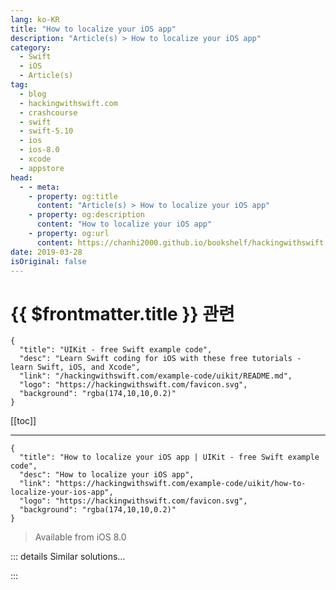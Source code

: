 ```yaml
---
lang: ko-KR
title: "How to localize your iOS app"
description: "Article(s) > How to localize your iOS app"
category:
  - Swift
  - iOS
  - Article(s)
tag: 
  - blog
  - hackingwithswift.com
  - crashcourse
  - swift
  - swift-5.10
  - ios
  - ios-8.0
  - xcode
  - appstore
head:
  - - meta:
    - property: og:title
      content: "Article(s) > How to localize your iOS app"
    - property: og:description
      content: "How to localize your iOS app"
    - property: og:url
      content: https://chanhi2000.github.io/bookshelf/hackingwithswift.com/example-code/uikit/how-to-localize-your-ios-app.html
date: 2019-03-28
isOriginal: false
---
```


# {{ $frontmatter.title }} 관련

```component VPCard
{
  "title": "UIKit - free Swift example code",
  "desc": "Learn Swift coding for iOS with these free tutorials - learn Swift, iOS, and Xcode",
  "link": "/hackingwithswift.com/example-code/uikit/README.md",
  "logo": "https://hackingwithswift.com/favicon.svg",
  "background": "rgba(174,10,10,0.2)"
}
```

[[toc]]

---

```component VPCard
{
  "title": "How to localize your iOS app | UIKit - free Swift example code",
  "desc": "How to localize your iOS app",
  "link": "https://hackingwithswift.com/example-code/uikit/how-to-localize-your-ios-app",
  "logo": "https://hackingwithswift.com/favicon.svg",
  "background": "rgba(174,10,10,0.2)"
}
```

> Available from iOS 8.0

<!-- TODO: 작성 -->

<!--
Localizing an app - i.e. making it display its user interface in other languages - is surprisingly painless in iOS, and really the only hard part is making sure you get all your text translated by native speakers of your target languages.

There are two steps to creating a localized app. The first is preparing our app to hold strings in different languages - a process known as internationalization, or i18n because it has an “i” then 18 letters then an “n”. Once that’s done, you can go ahead and get all your text placeholders translated into your target languages, which is (strictly speaking) what the term “localization” refers to. Just like “i18n”, you’ll often find localization written as “l10n”.

**Note:** Depending on what your app does, you might need to localize more than just your text strings. Sometimes icons and images have different meanings, and you may need to adjust the way you show dates, numbers, and money.

Xcode uses the concept of *base internationalization* for the default state of your app. This is usually English, but you can change it if you want. You’ve probably noticed a “Base.lproj” directory inside your project - that’s the localized form of your project assets that will be used for your base language. As you add other languages, more of these folders will be created.

To add a new language, go to your project settings. This means selecting your project in the project navigator pane, then selecting it in the projects and targets list. You should see two tabs: Info and Build Settings. Info is the one we want, so please select that now.

The Info tab is where we configured the languages we want for our app, and you should already see “English - Development Language” in the list of localizations. Below that is a + button, so please click that now. A menu will appear asking you what language you’d like to target - I’m going to choose “French (fr)”, but you should choose whichever language you’re targeting.

Xcode will ask which files should be used to create the French localization. Leave both storyboard selected, then click Finish. Xcode will now create directories similar to “en.lproj” and “fr.lproj” depending on which language you chose, and in there will be strings files for the storyboards you selected when creating the localization.

---

## Localizing text you create in code

Go to the File menu and choose New > File, then select Strings File from the list of file types and click Next. Give this file the name “Localizable.strings”, then click Create to open it for editing.

By default this new file won’t be enabled for l10n, but if you activate the file inspector (Alt+<kbd>Cmd</kbd>+1) you should be able to find and click the Localize button. This will ask you what language this file should be moved to, but it’s empty so it doesn’t matter what you choose - I went for English. When you dismiss the dialog you’ll see the Localize button has been replaced with checkboxes for your available languages - please check them both.

Once both languages are selected you’ll see a disclosure indicator appear next to Localizable.strings in your project navigator. This is because it’s now available in both our languages: if you open that indicator arrow you’ll see “Localizable.strings (English)” and “Localizable.strings (French)”, both as separate text files you can edit. I’d like you to choose the English variant to start with.

Strings files are trivial little things: you can (and should!) add comments describing what things mean, but most of the time you’ll just be adding key value pairs like this:

```swift
"Hello" = "Hello";
"Buy" = "Buy this book";
"Register" = "Register for a new account";
```

On the left is the *name* of the string you want to localize. This is what you’ll use to reference each string in your code, so it needs to be unique. On the right is the English text you want to associate with this string name. This is what you’ll get back when you load the string key.

However, we’re not going to add to our strings files directly. Instead, I’d like you to open <FontIcon icon="fa-brands fa-swift"/>`ViewController.swift` and give it this code:

```swift
let buttonTitle = NSLocalizedString("bear", comment: "The name of the animal")
print(buttonTitle)
```

`NSLocalizedString` is a central function in localization, and causes Xcode to look up the meaning of “bear” in the current localization. We haven’t defined how to say “bear” in French yet, but we *have* defined a comment: “The name of the animal”. 

I chose “bear” specifically because it has several meanings in English - it could mean carrying weight, it could mean giving birth, it could mean “turn” as in “turn left”, and it could mean the large carnivorous animal. This comment does nothing in our code, but it *does* help guide translators to know which meaning we’re referring to.

Now, you *could* go ahead and start entering key-value pairs into your strings file, but there’s a much easier way: we can run a program to do it for us. 

Open your Mac’s Terminal app, then change into the directory where your project’s <FontIcon icon="fa-brands fa-swift"/>`ViewController.swift` file is. Now run this command: `genstrings -o en.lproj *.swift` - that means “read all Swift files for localized strings, then write them out to the localized strings file for the English project.”

When that command completes (it will only take a fraction of a second), you should see the following in the English version of Localizable.strings:

```swift
/* The name of the animal */
"bear" = "bear";
```

Now you can see the importance of adding comments to each `NSLocalizedString()` call - it will automatically get used to generate your localization data. 

Repeat the command, this time for French: `genstrings -o fr.lproj *.swift`. This time we need to change the resulting file, because bear in French is not “bear”. So, open “Localizable Strings (French)” and give it this content:

```swift
/* The name of the animal */
"bear" = "l'ours";
```

Notice that the string on the left doesn’t change - that’s the *name* of our string, and is mostly for internal use only.

**Tip:** If you try to load a localization string name that doesn’t exist, UIKit will show the key name itself to your user.

Now that we have something to localize, go ahead and run your app. If you’re using English you should see “bear” printed out, but if you change to French you’ll see “l’ours”. 

**Tip:** You can switch between languages by going to the Product menu, holding down the Alt key, then choosing “Run...” Look under the Options tab and you’ll see Application Language is set to System Language by default, but you can change to others there for testing purposes.

---

## Localizing text you create in storyboards

First, go ahead and give all your UI elements whatever natural text makes sense in your base localization. For example, this might mean giving all your labels English text.

Second, select one of your UI elements and look in the identity inspector for its Object ID. This will be a series of random letters and numbers that identify this element uniquely, e.g. “XVt-6R-OJ3”. Select that text, then copy it to your clipboard.

Third, open “Main.strings (French)”, which is the localized version of Main.storyboard’s strings for French speakers. Give it this content:

```swift
"XVt-6R-OJ3.text" = "Bonjour!";
```

You should change the “XVt-6R-OJ3” part to whatever object ID you copied to your clipboard.

And that’s it: that string will now dynamically be replaced with “Bonjour” at runtime for French speakers.

-->

::: details Similar solutions…

<!--
/example-code/system/how-to-run-code-when-your-app-is-terminated">How to run code when your app is terminated 
/example-code/uikit/how-to-change-your-app-icon-dynamically-with-setalternateiconname">How to change your app icon dynamically with setAlternateIconName() 
/example-code/system/how-to-decode-json-from-your-app-bundle-the-easy-way">How to decode JSON from your app bundle the easy way 
/quick-start/swiftui/swiftui-tips-and-tricks">SwiftUI tips and tricks 
/example-code/arkit/how-to-detect-images-using-arimagetrackingconfiguration">How to detect images using ARImageTrackingConfiguration</a>
-->

:::

